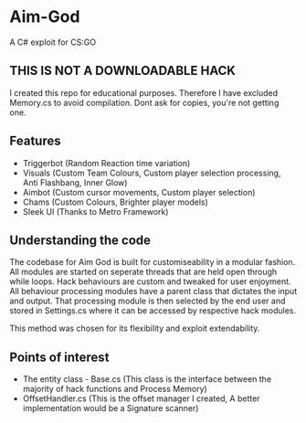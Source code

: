 # Aim-God
A C# exploit for CS:GO

## THIS IS NOT A DOWNLOADABLE HACK
I created this repo for educational purposes. Therefore I have excluded Memory.cs to avoid compilation.
Dont ask for copies, you're not getting one.

## Features
- Triggerbot (Random Reaction time variation)
- Visuals (Custom Team Colours, Custom player selection processing, Anti Flashbang, Inner Glow)
- Aimbot (Custom cursor movements, Custom player selection)
- Chams (Custom Colours, Brighter player models)
- Sleek UI (Thanks to Metro Framework)

## Understanding the code
The codebase for Aim God is built for customiseability in a modular fashion. All modules are started on seperate
threads that are held open through while loops.
Hack behaviours are custom and tweaked for user enjoyment.
All behaviour processing modules have a parent class that dictates the input and output. That processing
module is then selected by the end user and stored in Settings.cs where it can be accessed by respective hack modules.
 
 This method was chosen for its flexibility and exploit extendability.

 
 ## Points of interest
 - The entity class - Base.cs (This class is the interface between the majority of hack functions and Process Memory)
 - OffsetHandler.cs (This is the offset manager I created, A better implementation would be a Signature scanner)
